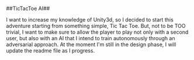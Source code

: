 ##TicTacToe AI##

I want to increase my knowledge of Unity3d, so I decided to start this adventure starting from something simple, Tic Tac Toe.
But, not to be TOO trivial, I want to make sure to allow the player to play not only with a second user, but also with an AI that I intend to train autonomously through an adversarial approach.
 At the moment I'm still in the design phase, I will update the readme file as I progress.
